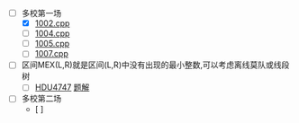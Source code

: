 - [ ] 多校第一场 
    - [x] [1002.cpp](../CodeBook/Contests/2018多校/round-1/1002.cpp)
    - [ ] [1004.cpp](../CodeBook/Contests/2018多校/round-1/1004.cpp)
    - [ ] [1005.cpp](../CodeBook/Contests/2018多校/round-1/1005.cpp)
    - [ ] [1007.cpp](../CodeBook/Contests/2018多校/round-1/1007.cpp)
- [ ] 区间MEX(L,R)就是区间(L,R)中没有出现的最小整数,可以考虑离线莫队或线段树
    - [ ] [HDU4747](http://acm.hdu.edu.cn/showproblem.php?pid=4747) [题解](https://www.cnblogs.com/wujiechao/p/6727231.html)

- [ ] 多校第二场
    - [ ]  